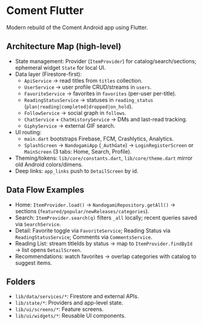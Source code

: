 # Coment Flutter

Modern rebuild of the Coment Android app using Flutter.

## Architecture Map (high-level)

- State management: Provider (`ItemProvider`) for catalog/search/sections; ephemeral widget `State` for local UI.
- Data layer (Firestore-first):
  - `ApiService` → read titles from `titles` collection.
  - `UserService` → user profile CRUD/streams in `users`.
  - `FavoriteService` → favorites in `favorites` (per-user per-title).
  - `ReadingStatusService` → statuses in `reading_status` (`plan|reading|completed|dropped|on_hold`).
  - `FollowService` → social graph in `follows`.
  - `ChatService` + `ChatHistoryService` → DMs and last-read tracking.
  - `GiphyService` → external GIF search.
- UI routing:
  - `main.dart` bootstraps Firebase, FCM, Crashlytics, Analytics.
  - `SplashScreen` → `NandogamiApp` (`_AuthGate`) → `LoginRegisterScreen` or `MainScreen` (3 tabs: Home, Search, Profile).
- Theming/tokens: `lib/core/constants.dart`, `lib/core/theme.dart` mirror old Android colors/dimens.
- Deep links: `app_links` push to `DetailScreen` by id.

## Data Flow Examples

- Home: `ItemProvider.load()` → `NandogamiRepository.getAll()` → sections (`featured/popular/newReleases/categories`).
- Search: `ItemProvider.search(q)` filters `_all` locally; recent queries saved via `SearchService`.
- Detail: Favorite toggle via `FavoriteService`; Reading Status via `ReadingStatusService`; Comments via `CommentsService`.
- Reading List: stream titleIds by status → map to `ItemProvider.findById` → list opens `DetailScreen`.
- Recommendations: watch favorites → overlap categories with catalog to suggest items.

## Folders

- `lib/data/services/*`: Firestore and external APIs.
- `lib/state/*`: Providers and app-level state.
- `lib/ui/screens/*`: Feature screens.
- `lib/ui/widgets/*`: Reusable UI components.
